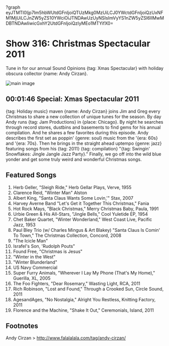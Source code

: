 ?graph eyJTMTI0Ijp7Im5hbWUtdGFnIjoiQTUzMkg0MzUiLCJ0YWctdGFnIjoiQzUxNFM1MjUiLCJnZW5yZS10YWciOiJTNDAwUzUyNSIsImVyYS1nZW5yZSI6IlMwMDBTNDAwIiwicGxhY2UtdGFnIjoiQzIyMEo1MTYifX0=

# Show 316: Christmas Spectacular 2011
Tune in for our annual Sound Opinions {tag: Xmas Spectacular} with holiday obscura collector {name: Andy Cirzan}.

![main image](http://static.soundopinions.org/images/andycirzan.jpg)


## 00:01:46 Special: Xmas Spectacular 2011
{tag: Holiday music} maven {name: Andy Cirzan} joins Jim and Greg every Christmas to share a new collection of unique tunes for the season. By day Andy runs {tag: Jam Productions} in {place: Chicago}. By night he searches through record stores, dustbins and basements to find gems for his annual compilation. And he shares a few favorites during this episode. Andy describes the first set as poppin' {genre: soul} music from the '{era: 60s} and '{era: 70s}. Then he brings in the straight ahead uptempo {genre: jazz} featuring songs from his {tag: 2011} {tag: compilation} "{tag: Swingin' Snowflakes: Jingle Jangle Jazz Party}." Finally, we go off into the wild blue yonder and get some truly weird and wonderful Christmas songs.


## Featured Songs
1. Herb Geller, "Sleigh Ride," Herb Gellar Plays, Verve, 1955
2. Clarence Reid, "Winter Man" Alston
3. Albert King, "Santa Claus Wants Some Lovin,'" Stax, 2007
4. Harvey Averne Band "Let's Get it Together This Christmas," Fania
5. Hot Rock Mays, "Black Christmas," Merry Christmas Baby, Paula, 1991
6. Urbie Green & His All-Stars, "Jingle Bells," Cool Yuletide EP, 1954
7. Chet Baker Quartet, "Winter Wonderland," West Coast Live, Pacific Jazz, 1953
8. Paul Bley Trio (w/ Charles Mingus & Art Blakey) "Santa Claus Is Comin' To Town," The Christmas Collection, Concord, 2008
9. "The Icicle Man"
10. Israfel's Son, 'Rudolph Pouts"
11. Found Free, "Christmas is Jesus"
12. "Winter in the West"
13. "Winter Blunderland"
14. US Navy Commercial
15. Super Furry Animals, "Wherever I Lay My Phone (That's My Home)," Guerilla, XL, 2005
16. The Foo Fighters, "Dear Rosemary," Wasting Light, RCA, 2011
17. Rich Robinson, "Lost and Found," Through a Crooked Sun, Circle Sound, 2011
18. AgesandAges, "No Nostalgia," Alright You Restless, Knitting Factory, 2011
19. Florence and the Machine, "Shake It Out," Ceremonials, Island, 2011

## Footnotes

Andy Cirzan > http://www.falalalala.com/tag/andy-cirzan/
